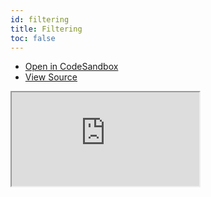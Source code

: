 ```yaml
---
id: filtering
title: Filtering
toc: false
---
```


- [Open in CodeSandbox](https://codesandbox.io/s/github/tannerlinsley/react-charts/tree/master/examples/filtering)
- [View Source](https://github.com/tannerlinsley/react-charts/tree/master/examples/filtering)

<iframe
  src="https://codesandbox.io/embed/github/tannerlinsley/react-charts/tree/master/examples/filtering?autoresize=1&fontsize=14&theme=dark"
  title="tannerlinsley/react-charts: filtering"
  sandbox="allow-forms allow-modals allow-popups allow-presentation allow-same-origin allow-scripts"
  style={{
    width: '100%',
    height: '80vh',
    border: '0',
    borderRadius: 8,
    overflow: 'hidden',
    position: 'static',
    zIndex: 0,
  }}
></iframe>
